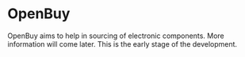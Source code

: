 OpenBuy
========================

OpenBuy aims to help in sourcing of electronic components.
More information will come later. This is the early stage of the development.